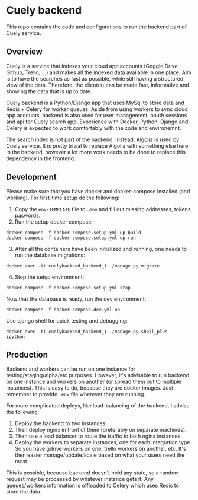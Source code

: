 # Cuely backend

This repo contains the code and configurations to run the backend part of Cuely service.

## Overview

Cuely is a service that indexes your cloud app accounts (Goggle Drive, Github, Trello, ...) and makes all the indexed data available in one place.
Aim is to have the searches as fast as possible, while still having a structured view of the data. Therefore, the client(s) can be made fast,
informative and showing the data that is up to date.

Cuely backend is a Python/Django app that uses MySql to store data and Redis + Celery for worker queues. Aside from using workers to sync cloud app
accounts, backend is also used for user management, oauth sessions and api for Cuely search app. Experience with Docker, Python, Django and Celery is expected
to work comfortably with the code and environemnt.

The search index is not part of the backend. Instead, [Algolia](https://www.algolia.com) is used by Cuely service. It is pretty trivial to replace Algolia
with something else here in the backend, however a lot more work needs to be done to replace this dependency in the frontend.

## Development
Please make sure that you have docker and docker-compose installed (and working). For first-time setup do the following:

1. Copy the `env-TEMPLATE` file to `.env` and fill out missing addresses, tokens, paswords.
2. Run the setup docker compose:
```
docker-compose -f docker-compose.setup.yml up build
docker-compose -f docker-compose.setup.yml up run
```
3. After all the containers have been initialized and running, one needs to run the database migrations:
```
docker exec -it cuelybackend_backend_1 ./manage.py migrate
```
4. Stop the setup environment:
```
docker-compose -f docker-compose.setup.yml stop
```

Now that the database is ready, run the dev environment:
```
docker-compose -f docker-compose.dev.yml up
```

Use django shell for quick testing and debugging:
```
docker exec -ti cuelybackend_backend_1 ./manage.py shell_plus --ipython
```

## Production
Backend and workers can be run on one instance for testing/staging/alpha/etc purposes. However, it's advisable to run backend on one instance and workers on another (or spread them out to multiple instances). This is easy to do, because they are docker images. Just remember to provide `.env` file wherever they are running.

For more complicated deploys, like load-balancing of the backend, I advise the following:
1. Deploy the backend to two instances.
2. Then deploy nginx in front of them (preferably on separate machines).
3. Then use a load balancer to route the traffic to both nginx instances.
4. Deploy the workers to separate instances, one for each integration type. So you have gdrive workers on one, trello workers on another, etc. It's then easier manage/update/scale based on what your users need the most.

This is possible, because backend doesn't hold any state, so a random request may be processed by whatever instance gets it. Any queues/workers information is offloaded to Celery which uses Redis to store the data. 
